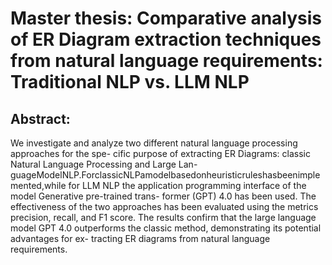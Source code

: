 # Master thesis: Comparative analysis of ER Diagram extraction techniques from natural language requirements: Traditional NLP vs. LLM NLP

## Abstract:
We investigate and analyze two different natural language processing approaches for the spe- cific purpose of extracting ER Diagrams: classic Natural Language Processing and Large Lan- guageModelNLP.ForclassicNLPamodelbasedonheuristicruleshasbeenimplemented,while for LLM NLP the application programming interface of the model Generative pre-trained trans- former (GPT) 4.0 has been used. The effectiveness of the two approaches has been evaluated using the metrics precision, recall, and F1 score. The results confirm that the large language model GPT 4.0 outperforms the classic method, demonstrating its potential advantages for ex- tracting ER diagrams from natural language requirements.
